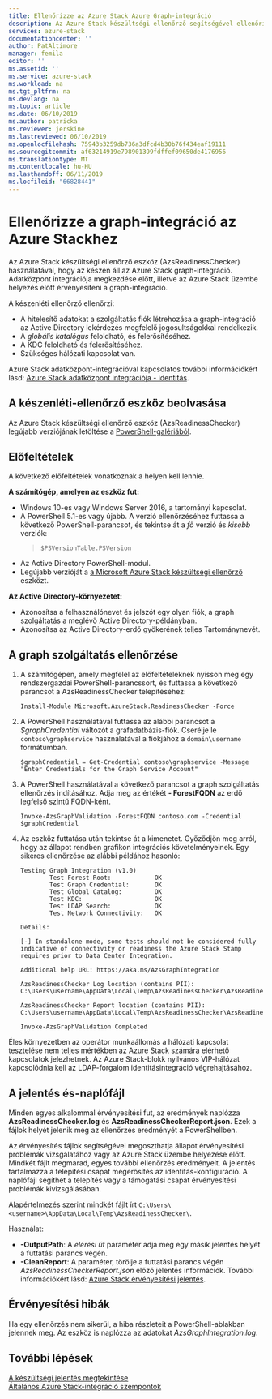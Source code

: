 ```yaml
---
title: Ellenőrizze az Azure Stack Azure Graph-integráció
description: Az Azure Stack-készültségi ellenőrző segítségével ellenőrizze a graph-integráció az Azure Stackhez.
services: azure-stack
documentationcenter: ''
author: PatAltimore
manager: femila
editor: ''
ms.assetid: ''
ms.service: azure-stack
ms.workload: na
ms.tgt_pltfrm: na
ms.devlang: na
ms.topic: article
ms.date: 06/10/2019
ms.author: patricka
ms.reviewer: jerskine
ms.lastreviewed: 06/10/2019
ms.openlocfilehash: 75943b3259db736a3dfcd4b30b76f434eaf19111
ms.sourcegitcommit: af63214919e798901399fdffef09650de4176956
ms.translationtype: MT
ms.contentlocale: hu-HU
ms.lasthandoff: 06/11/2019
ms.locfileid: "66828441"
---
```

# <a name="validate-graph-integration-for-azure-stack"></a>Ellenőrizze a graph-integráció az Azure Stackhez

Az Azure Stack készültségi ellenőrző eszköz (AzsReadinessChecker) használatával, hogy az készen áll az Azure Stack graph-integráció. Adatközpont integrációja megkezdése előtt, illetve az Azure Stack üzembe helyezés előtt érvényesíteni a graph-integráció.

A készenléti ellenőrző ellenőrzi:

* A hitelesítő adatokat a szolgáltatás fiók létrehozása a graph-integráció az Active Directory lekérdezés megfelelő jogosultságokkal rendelkezik.
* A *globális katalógus* feloldható, és felerősítéséhez.
* A KDC feloldható és felerősítéséhez.
* Szükséges hálózati kapcsolat van.

Azure Stack adatközpont-integrációval kapcsolatos további információkért lásd: [Azure Stack adatközpont integrációja - identitás](azure-stack-integrate-identity.md).

## <a name="get-the-readiness-checker-tool"></a>A készenléti-ellenőrző eszköz beolvasása

Az Azure Stack készültségi ellenőrző eszköz (AzsReadinessChecker) legújabb verziójának letöltése a [PowerShell-galériából](https://aka.ms/AzsReadinessChecker).

## <a name="prerequisites"></a>Előfeltételek

A következő előfeltételek vonatkoznak a helyen kell lennie.

**A számítógép, amelyen az eszköz fut:**

* Windows 10-es vagy Windows Server 2016, a tartományi kapcsolat.
* A PowerShell 5.1-es vagy újabb. A verzió ellenőrzéséhez futtassa a következő PowerShell-parancsot, és tekintse át a *fő* verzió és *kisebb* verziók:  
   > `$PSVersionTable.PSVersion`
* Az Active Directory PowerShell-modul.
* Legújabb verzióját a [a Microsoft Azure Stack készültségi ellenőrző](https://aka.ms/AzsReadinessChecker) eszközt.

**Az Active Directory-környezetet:**

* Azonosítsa a felhasználónevet és jelszót egy olyan fiók, a graph szolgáltatás a meglévő Active Directory-példányban.
* Azonosítsa az Active Directory-erdő gyökerének teljes Tartománynevét.

## <a name="validate-the-graph-service"></a>A graph szolgáltatás ellenőrzése

1. A számítógépen, amely megfelel az előfeltételeknek nyisson meg egy rendszergazdai PowerShell-parancssort, és futtassa a következő parancsot a AzsReadinessChecker telepítéséhez:

     `Install-Module Microsoft.AzureStack.ReadinessChecker -Force`

1. A PowerShell használatával futtassa az alábbi parancsot a *$graphCredential* változót a gráfadatbázis-fiók. Cserélje le `contoso\graphservice` használatával a fiókjához a `domain\username` formátumban.

    `$graphCredential = Get-Credential contoso\graphservice -Message "Enter Credentials for the Graph Service Account"`

1. A PowerShell használatával a következő parancsot a graph szolgáltatás ellenőrzés indításához. Adja meg az értékét **- ForestFQDN** az erdő legfelső szintű FQDN-ként.

     `Invoke-AzsGraphValidation -ForestFQDN contoso.com -Credential $graphCredential`

1. Az eszköz futtatása után tekintse át a kimenetet. Győződjön meg arról, hogy az állapot rendben grafikon integrációs követelményeinek. Egy sikeres ellenőrzése az alábbi példához hasonló:

    ```
    Testing Graph Integration (v1.0)
            Test Forest Root:            OK
            Test Graph Credential:       OK
            Test Global Catalog:         OK
            Test KDC:                    OK
            Test LDAP Search:            OK
            Test Network Connectivity:   OK

    Details:

    [-] In standalone mode, some tests should not be considered fully indicative of connectivity or readiness the Azure Stack Stamp requires prior to Data Center Integration.

    Additional help URL: https://aka.ms/AzsGraphIntegration

    AzsReadinessChecker Log location (contains PII): C:\Users\username\AppData\Local\Temp\AzsReadinessChecker\AzsReadinessChecker.log

    AzsReadinessChecker Report location (contains PII): C:\Users\username\AppData\Local\Temp\AzsReadinessChecker\AzsReadinessCheckerReport.json

    Invoke-AzsGraphValidation Completed
    ```

Éles környezetben az operátor munkaállomás a hálózati kapcsolat tesztelése nem teljes mértékben az Azure Stack számára elérhető kapcsolatok jelezhetnek. Az Azure Stack-blokk nyilvános VIP-hálózat kapcsolódnia kell az LDAP-forgalom identitásintegráció végrehajtásához.

## <a name="report-and-log-file"></a>A jelentés és-naplófájl

Minden egyes alkalommal érvényesítési fut, az eredmények naplózza **AzsReadinessChecker.log** és **AzsReadinessCheckerReport.json**. Ezek a fájlok helyét jelenik meg az ellenőrzés eredményét a PowerShellben.

Az érvényesítés fájlok segítségével megoszthatja állapot érvényesítési problémák vizsgálatához vagy az Azure Stack üzembe helyezése előtt. Mindkét fájlt megmarad, egyes további ellenőrzés eredményeit. A jelentés tartalmazza a telepítési csapat megerősítés az identitás-konfiguráció. A naplófájl segíthet a telepítés vagy a támogatási csapat érvényesítési problémák kivizsgálásában.

Alapértelmezés szerint mindkét fájlt írt `C:\Users\<username>\AppData\Local\Temp\AzsReadinessChecker\`.

Használat:

* **-OutputPath**: A *elérési út* paraméter adja meg egy másik jelentés helyét a futtatási parancs végén.
* **-CleanReport**: A paraméter, törölje a futtatási parancs végén *AzsReadinessCheckerReport.json* előző jelentés információk. További információkért lásd: [Azure Stack érvényesítési jelentés](azure-stack-validation-report.md).

## <a name="validation-failures"></a>Érvényesítési hibák

Ha egy ellenőrzés nem sikerül, a hiba részleteit a PowerShell-ablakban jelennek meg. Az eszköz is naplózza az adatokat *AzsGraphIntegration.log*.

## <a name="next-steps"></a>További lépések

[A készültségi jelentés megtekintése](azure-stack-validation-report.md)  
[Általános Azure Stack-integráció szempontok](azure-stack-datacenter-integration.md)  
